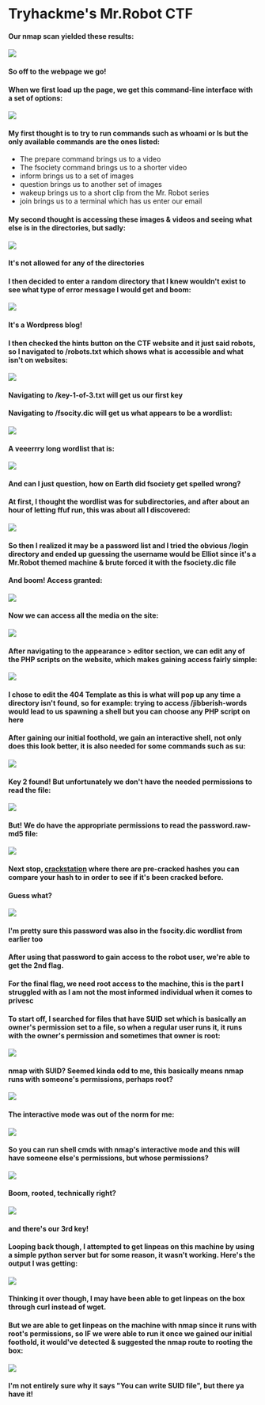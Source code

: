 # Tryhackme's Mr.Robot CTF
#### Our nmap scan yielded these results: 
![](../Downloads/img1.png)
#### So off to the webpage we go!
#### When we first load up the page, we get this command-line interface with a set of options: 
![](../Downloads/img2.png)
#### My first thought is to try to run commands such as whoami or ls but the only available commands are the ones listed:
* The prepare command brings us to a video
* The fsociety command brings us to a shorter video
* inform brings us to a set of images
* question brings us to another set of images
* wakeup brings us to a short clip from the Mr. Robot series
* join brings us to a terminal which has us enter our email

#### My second thought is accessing these images & videos and seeing what else is in the directories, but sadly: 
![](../Downloads/img3.png)
#### It's not allowed for any of the directories
#### I then decided to enter a random directory that I knew wouldn't exist to see what type of error message I would get and boom: 
![](../Downloads/img4.png)
#### It's a Wordpress blog!
#### I then checked the hints button on the CTF website and it just said robots, so I navigated to /robots.txt which shows what is accessible and what isn't on websites: 
![](../Downloads/img5.png)
#### Navigating to /key-1-of-3.txt will get us our first key
#### Navigating to /fsocity.dic will get us what appears to be a wordlist: 
![](../Downloads/img6.png)
#### A veeerrry long wordlist that is: 
![](../Downloads/img7.png)
#### And can I just question, how on Earth did fsociety get spelled wrong?
#### At first, I thought the wordlist was for subdirectories, and after about an hour of letting ffuf run, this was about all I discovered: 
![](../Downloads/img8.png)
#### So then I realized it may be a password list and I tried the obvious /login directory and ended up guessing the username would be Elliot since it's a Mr.Robot themed machine & brute forced it with the fsociety.dic file
#### And boom! Access granted: 
![](../Downloads/img9.png)
#### Now we can access all the media on the site: 
![](../Downloads/img10.png)
#### After navigating to the appearance > editor section, we can edit any of the PHP scripts on the website, which makes gaining access fairly simple: 
![](../Downloads/img11.png)
#### I chose to edit the 404 Template as this is what will pop up any time a directory isn't found, so for example: trying to access /jibberish-words would lead to us spawning a shell but you can choose any PHP script on here
#### After gaining our initial foothold, we gain an interactive shell, not only does this look better, it is also needed for some commands such as su: 
![](../Downloads/img12.png)
#### Key 2 found! But unfortunately we don't have the needed permissions to read the file: 
![](../Downloads/img13.png)
#### But! We do have the appropriate permissions to read the password.raw-md5 file: 
![](../Downloads/img14.png)
#### Next stop, [crackstation](https://crackstation.net) where there are pre-cracked hashes you can compare your hash to in order to see if it's been cracked before.
#### Guess what? 
![](../Downloads/img15.png)
#### I'm pretty sure this password was also in the fsocity.dic wordlist from earlier too
#### After using that password to gain access to the robot user, we're able to get the 2nd flag.
#### For the final flag, we need root access to the machine, this is the part I struggled with as I am not the most informed individual when it comes to privesc
#### To start off, I searched for files that have SUID set which is basically an owner's permission set to a file, so when a regular user runs it, it runs with the owner's permission and sometimes that owner is root: 
![](../Downloads/img16.png)
#### nmap with SUID? Seemed kinda odd to me, this basically means nmap runs with someone's permissions, perhaps root? 
![](../Downloads/img17.png)
#### The interactive mode was out of the norm for me: 
![](../Downloads/img18.png)
#### So you can run shell cmds with nmap's interactive mode and this will have someone else's permissions, but whose permissions? 
![](../Downloads/img19.png)
#### Boom, rooted, technically right? 
![](../Downloads/img20.png)
#### and there's our 3rd key!
#### Looping back though, I attempted to get linpeas on this machine by using a simple python server but for some reason, it wasn't working. Here's the output I was getting: 
![](../Downloads/img211.png)
#### Thinking it over though, I may have been able to get linpeas on the box through curl instead of wget.
#### But we are able to get linpeas on the machine with nmap since it runs with root's permissions, so IF we were able to run it once we gained our initial foothold, it would've detected & suggested the nmap route to rooting the box: 
![](../Downloads/img23.png)
#### I'm not entirely sure why it says "You can write SUID file", but there ya have it!


